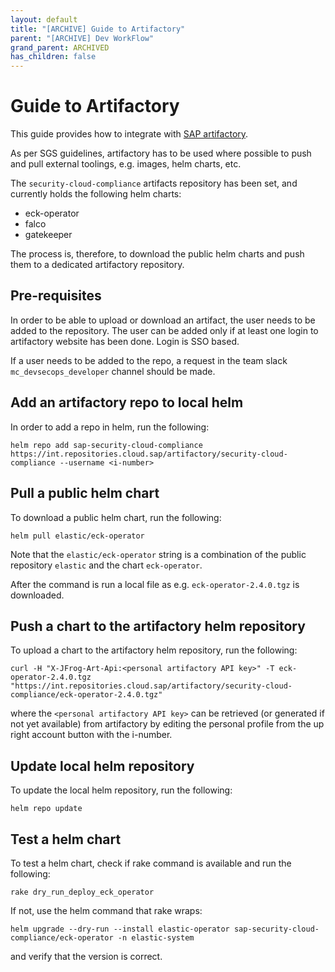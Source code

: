 ```yaml
---
layout: default
title: "[ARCHIVE] Guide to Artifactory"
parent: "[ARCHIVE] Dev WorkFlow"
grand_parent: ARCHIVED
has_children: false
---
```

# Guide to Artifactory
This guide provides how to integrate with [SAP artifactory](https://int.repositories.cloud.sap/).

As per SGS guidelines, artifactory has to be used where possible to push and
pull external toolings, e.g. images, helm charts, etc.

The `security-cloud-compliance` artifacts repository has been set, and currently
holds the following helm charts:
- eck-operator
- falco
- gatekeeper

The process is, therefore, to download the public helm charts and push them to a
dedicated artifactory repository.

## Pre-requisites
In order to be able to upload or download an artifact, the user needs to be
added to the repository. The user can be added only if at least one login to
artifactory website has been done. Login is SSO based.

If a user needs to be added to the repo, a request in the team slack
`mc_devsecops_developer` channel should be made.

## Add an artifactory repo to local helm
In order to add a repo in helm, run the following:

`helm repo add sap-security-cloud-compliance https://int.repositories.cloud.sap/artifactory/security-cloud-compliance --username <i-number>`

## Pull a public helm chart
To download a public helm chart, run the following:

`helm pull elastic/eck-operator`

Note that the `elastic/eck-operator` string is a combination of the public
repository `elastic` and the chart `eck-operator`.

After the command is run a local file as e.g. `eck-operator-2.4.0.tgz` is
downloaded.

## Push a chart to the artifactory helm repository
To upload a chart to the artifactory helm repository, run the following:

`curl -H "X-JFrog-Art-Api:<personal artifactory API key>" -T eck-operator-2.4.0.tgz "https://int.repositories.cloud.sap/artifactory/security-cloud-compliance/eck-operator-2.4.0.tgz"`

where the `<personal artifactory API key>` can be retrieved (or generated if not
yet available) from artifactory by editing the personal profile from the up
right account button with the i-number.

## Update local helm repository
To update the local helm repository, run the following:

`helm repo update`

## Test a helm chart
To test a helm chart, check if rake command is available and run the following:

`rake dry_run_deploy_eck_operator`

If not, use the helm command that rake wraps:

`helm upgrade --dry-run --install elastic-operator sap-security-cloud-compliance/eck-operator -n elastic-system`

and verify that the version is correct.
